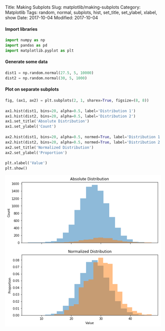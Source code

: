 Title: Making Subplots
Slug: matplotlib/making-subplots
Category: Matplotlib
Tags: random, normal, subplots, hist, set_title, set_ylabel, xlabel, show
Date: 2017-10-04
Modified: 2017-10-04

#### Import libraries


```python
import numpy as np
import pandas as pd
import matplotlib.pyplot as plt
```

#### Generate some data


```python
dist1 = np.random.normal(27.5, 5, 10000)
dist2 = np.random.normal(30, 5, 1000)
```

#### Plot on separate subplots


```python
fig, (ax1, ax2) = plt.subplots(2, 1, sharex=True, figsize=(8, 8))

ax1.hist(dist1, bins=20, alpha=0.5, label='Distribution 1')
ax1.hist(dist2, bins=20, alpha=0.5, label='Distribution 2')
ax1.set_title('Absolute Distribution')
ax1.set_ylabel('Count')

ax2.hist(dist1, bins=20, alpha=0.5, normed=True, label='Distribution 1')
ax2.hist(dist2, bins=20, alpha=0.5, normed=True, label='Distribution 2')
ax2.set_title('Normalized Distribution')
ax2.set_ylabel('Proportion')

plt.xlabel('Value')
plt.show()
```


![png](../images/making-subplots_6_0.png)
